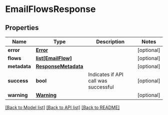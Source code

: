 # EmailFlowsResponse

## Properties
Name | Type | Description | Notes
------------ | ------------- | ------------- | -------------
**error** | [**Error**](Error.md) |  | [optional] 
**flows** | [**list[EmailFlow]**](EmailFlow.md) |  | [optional] 
**metadata** | [**ResponseMetadata**](ResponseMetadata.md) |  | [optional] 
**success** | **bool** | Indicates if API call was successful | [optional] 
**warning** | [**Warning**](Warning.md) |  | [optional] 

[[Back to Model list]](../README.md#documentation-for-models) [[Back to API list]](../README.md#documentation-for-api-endpoints) [[Back to README]](../README.md)



